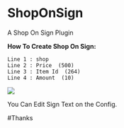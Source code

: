 # ShopOnSign
A Shop On Sign Plugin


**How To Create Shop On Sign:**

```
Line 1 : shop
Line 2 : Price  (500)
Line 3 : Item Id  (264)
Line 4 : Amount  (10)
```

<img src="https://raw.githubusercontent.com/brokiem/ShopOnSign/meta/screenshot.jpg">

You Can Edit Sign Text on the Config.

#Thanks
